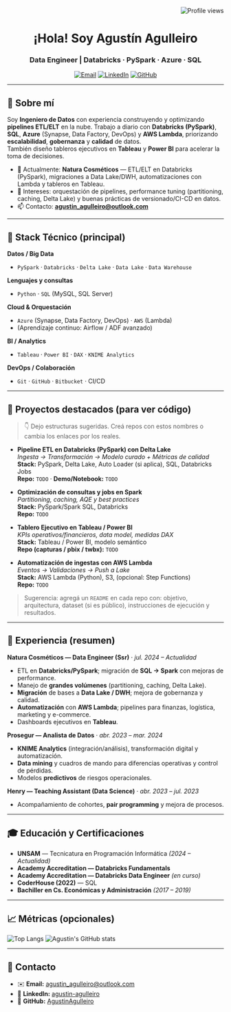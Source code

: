 <!-- Perfil GitHub: Agustín Agulleiro | Data Engineer -->
<!-- Sugerencia: este README va en https://github.com/AgustinAgulleiro/AgustinAgulleiro -->

<p align="right">
  <img alt="Profile views" src="https://komarev.com/ghpvc/?username=AgustinAgulleiro&label=Visitas&color=0e75b6&style=flat" />
</p>

<h1 align="center">¡Hola! Soy Agustín Agulleiro</h1>
<h3 align="center">Data Engineer | Databricks · PySpark · Azure · SQL</h3>

<p align="center">
  <a href="mailto:agustin_agulleiro@outlook.com"><img alt="Email" src="https://img.shields.io/badge/Email-agustin__agulleiro%40outlook.com-0e75b6?style=flat&logo=microsoftoutlook" /></a>
  <a href="https://www.linkedin.com/in/agustin-agulleiro"><img alt="LinkedIn" src="https://img.shields.io/badge/LinkedIn-agustin--agulleiro-0e75b6?style=flat&logo=linkedin" /></a>
  <a href="https://github.com/AgustinAgulleiro"><img alt="GitHub" src="https://img.shields.io/badge/GitHub-AgustinAgulleiro-0e75b6?style=flat&logo=github" /></a>
</p>

---

## 🧭 Sobre mí
Soy **Ingeniero de Datos** con experiencia construyendo y optimizando **pipelines ETL/ELT** en la nube. Trabajo a diario con **Databricks (PySpark)**, **SQL**, **Azure** (Synapse, Data Factory, DevOps) y **AWS Lambda**, priorizando **escalabilidad**, **gobernanza** y **calidad** de datos.  
También diseño tableros ejecutivos en **Tableau** y **Power BI** para acelerar la toma de decisiones.

- 🔭 Actualmente: **Natura Cosméticos** — ETL/ELT en Databricks (PySpark), migraciones a Data Lake/DWH, automatizaciones con Lambda y tableros en Tableau.
- 🎯 Intereses: orquestación de pipelines, performance tuning (partitioning, caching, Delta Lake) y buenas prácticas de versionado/CI-CD en datos.
- 📫 Contacto: **agustin_agulleiro@outlook.com**

---

## 🧰 Stack Técnico (principal)
**Datos / Big Data**
- `PySpark` · `Databricks` · `Delta Lake` · `Data Lake` · `Data Warehouse`

**Lenguajes y consultas**
- `Python` · `SQL` (MySQL, SQL Server)

**Cloud & Orquestación**
- `Azure` (Synapse, Data Factory, DevOps) · `AWS` (Lambda)
- (Aprendizaje continuo: Airflow / ADF avanzado)

**BI / Analytics**
- `Tableau` · `Power BI` · `DAX` · `KNIME Analytics`

**DevOps / Colaboración**
- `Git` · `GitHub` · `Bitbucket` · CI/CD

---

## 🚀 Proyectos destacados (para ver código)
> 👇 Dejo estructuras sugeridas. Creá repos con estos nombres o cambia los enlaces por los reales.

- **Pipeline ETL en Databricks (PySpark) con Delta Lake**  
  _Ingesta → Transformación → Modelo curado + Métricas de calidad_  
  **Stack:** PySpark, Delta Lake, Auto Loader (si aplica), SQL, Databricks Jobs  
  **Repo:** `TODO` · **Demo/Notebook:** `TODO`

- **Optimización de consultas y jobs en Spark**  
  _Partitioning, caching, AQE y best practices_  
  **Stack:** PySpark/Spark SQL, Databricks  
  **Repo:** `TODO`

- **Tablero Ejecutivo en Tableau / Power BI**  
  _KPIs operativos/financieros, data model, medidas DAX_  
  **Stack:** Tableau / Power BI, modelo semántico  
  **Repo (capturas / pbix / twbx):** `TODO`

- **Automatización de ingestas con AWS Lambda**  
  _Eventos → Validaciones → Push a Lake_  
  **Stack:** AWS Lambda (Python), S3, (opcional: Step Functions)  
  **Repo:** `TODO`

> Sugerencia: agregá un `README` en cada repo con: objetivo, arquitectura, dataset (si es público), instrucciones de ejecución y resultados.

---

## 💼 Experiencia (resumen)
**Natura Cosméticos — Data Engineer (Ssr)** · *jul. 2024 – Actualidad*  
- ETL en **Databricks/PySpark**; migración de **SQL → Spark** con mejoras de performance.  
- Manejo de **grandes volúmenes** (partitioning, caching, Delta Lake).  
- **Migración** de bases a **Data Lake / DWH**; mejora de gobernanza y calidad.  
- **Automatización** con **AWS Lambda**; pipelines para finanzas, logística, marketing y e-commerce.  
- Dashboards ejecutivos en **Tableau**.

**Prosegur — Analista de Datos** · *abr. 2023 – mar. 2024*  
- **KNIME Analytics** (integración/análisis), transformación digital y automatización.  
- **Data mining** y cuadros de mando para diferencias operativas y control de pérdidas.  
- Modelos **predictivos** de riesgos operacionales.

**Henry — Teaching Assistant (Data Science)** · *abr. 2023 – jul. 2023*  
- Acompañamiento de cohortes, **pair programming** y mejora de procesos.

---

## 🎓 Educación y Certificaciones
- **UNSAM** — Tecnicatura en Programación Informática *(2024 – Actualidad)*  
- **Academy Accreditation — Databricks Fundamentals**  
- **Academy Accreditation — Databricks Data Engineer** *(en curso)*  
- **CoderHouse (2022)** — SQL  
- **Bachiller en Cs. Económicas y Administración** *(2017 – 2019)*

---

## 📈 Métricas (opcionales)
<!-- Si querés mostrar stats, descomentá las líneas de abajo -->

![Top Langs](https://github-readme-stats.vercel.app/api/top-langs/?username=AgustinAgulleiro&layout=compact&theme=default)
![Agustin's GitHub stats](https://github-readme-stats.vercel.app/api?username=AgustinAgulleiro&show_icons=true&theme=default)

---

## 🤝 Contacto
- ✉️ **Email:** [agustin_agulleiro@outlook.com](mailto:agustin_agulleiro@outlook.com)  
- 💼 **LinkedIn:** [agustin-agulleiro](https://www.linkedin.com/in/agustin-agulleiro)  
- 🐙 **GitHub:** [AgustinAgulleiro](https://github.com/AgustinAgulleiro)

<!-- Snake de contribuciones (opcional). Descomentar si querés mostrarla en tu perfil -->
<!--
<img src="https://raw.githubusercontent.com/rafaballerini/rafaballerini/output/github-contribution-grid-snake.svg" alt="snake"/>
-->
